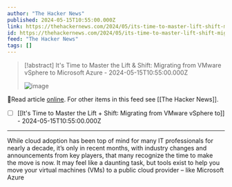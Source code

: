 ```yaml
---
author: "The Hacker News"
published: 2024-05-15T10:55:00.000Z
link: https://thehackernews.com/2024/05/its-time-to-master-lift-shift-migrating.html
id: https://thehackernews.com/2024/05/its-time-to-master-lift-shift-migrating.html
feed: "The Hacker News"
tags: []
---
```

> [!abstract] It's Time to Master the Lift & Shift: Migrating from VMware vSphere to
                Microsoft Azure - 2024-05-15T10:55:00.000Z
>
> ![image](https://blogger.googleusercontent.com/img/b/R29vZ2xl/AVvXsEjqRxRQHPZw-cjEhbW56EdcQ6QL-NR5uJjk9AYPcym9XjJWJQBj-JmPFSy1Texg4GXNJdN3TUVs53wcWG95ClRrZkhM1gFXZXHiajndG8OSe4WsPFWfo9j4-_yFS-YtPoi85r1ITbhyRy9NH5ar50KSviZMs3ZE2XImdZGj4sKTjL-lUzvsdQIa9eHF5R0/s1600/main.png)

🔗Read article [online](https://thehackernews.com/2024/05/its-time-to-master-lift-shift-migrating.html). For other items in this feed see [[The Hacker News]].

- [ ] [[It's Time to Master the Lift + Shift꞉ Migrating from VMware vSphere to]] - 2024-05-15T10:55:00.000Z
- - -
While cloud adoption has been top of mind for many IT professionals for nearly a decade, it’s only in recent months, with industry changes and announcements from key players, that many recognize the time to make the move is now. It may feel like a daunting task, but tools exist to help you move your virtual machines (VMs) to a public cloud provider – like Microsoft Azure

